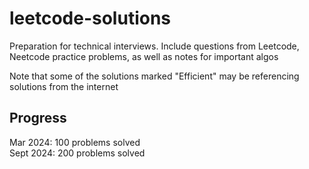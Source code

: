 # leetcode-solutions
Preparation for technical interviews. Include questions from Leetcode, Neetcode practice problems, as well as notes for important algos

Note that some of the solutions marked "Efficient" may be referencing solutions from the internet



## Progress
Mar 2024: 100 problems solved  
Sept 2024: 200 problems solved
